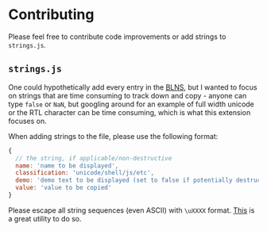 # Contributing

Please feel free to contribute code improvements or add strings to `strings.js`.

## `strings.js`

One could hypothetically add every entry in the [BLNS](https://github.com/minimaxir/big-list-of-naughty-strings/blob/master/blns.txt), but I wanted to focus on strings that are time consuming to track down and copy - anyone can type `false` or `NaN`, but googling around for an example of full width unicode or the RTL character can be time consuming, which is what this extension focuses on. 

When adding strings to the file, please use the following format:

```js
{
  // the string, if applicable/non-destructive
  name: 'name to be displayed',
  classification: 'unicode/shell/js/etc',
  demo: 'demo text to be displayed (set to false if potentially destructive or invisible (e.g. spaces))',
  value: 'value to be copied'
}
```

Please escape all string sequences (even ASCII) with `\uXXXX` format. [This](http://0xcc.net/jsescape/) is a great utility to do so.
